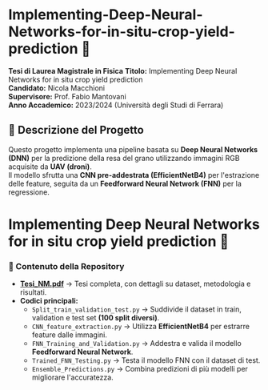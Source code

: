 # Implementing-Deep-Neural-Networks-for-in-situ-crop-yield-prediction 🌾

**Tesi di Laurea Magistrale in Fisica** 
**Titolo:** Implementing Deep Neural Networks for in situ crop yield prediction  
**Candidato:** Nicola Macchioni  
**Supervisore:** Prof. Fabio Mantovani  
**Anno Accademico:** 2023/2024 (Università degli Studi di Ferrara)

## 📖 Descrizione del Progetto

Questo progetto implementa una pipeline basata su **Deep Neural Networks (DNN)** per la predizione della resa del grano utilizzando immagini RGB acquisite da **UAV (droni)**.  
Il modello sfrutta una **CNN pre-addestrata (EfficientNetB4)** per l'estrazione delle feature, seguita da un **Feedforward Neural Network (FNN)** per la regressione.

# **Implementing Deep Neural Networks for in situ crop yield prediction 🌾**

### 📜 Contenuto della Repository

- **[Tesi_NM.pdf](Tesi_NM.pdf)** → Tesi completa, con dettagli su dataset, metodologia e risultati.
- **Codici principali:**
  - `Split_train_validation_test.py` → Suddivide il dataset in train, validation e test set **(100 split diversi)**.
  - `CNN_feature_extraction.py` → Utilizza **EfficientNetB4** per estrarre feature dalle immagini.
  - `FNN_Training_and_Validation.py` → Addestra e valida il modello **Feedforward Neural Network**.
  - `Trained_FNN_Testing.py` → Testa il modello FNN con il dataset di test.
  - `Ensemble_Predictions.py` → Combina predizioni di più modelli per migliorare l'accuratezza.


